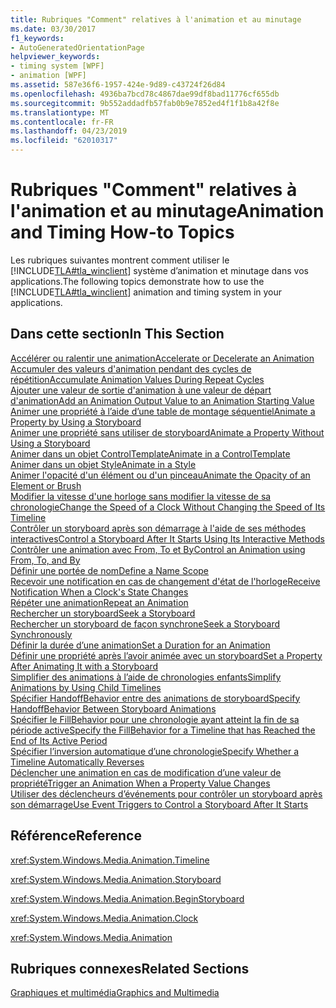 ```yaml
---
title: Rubriques "Comment" relatives à l'animation et au minutage
ms.date: 03/30/2017
f1_keywords:
- AutoGeneratedOrientationPage
helpviewer_keywords:
- timing system [WPF]
- animation [WPF]
ms.assetid: 587e36f6-1957-424e-9d89-c43724f26d84
ms.openlocfilehash: 4936ba7bcd78c4867dae99df8bad11776cf655db
ms.sourcegitcommit: 9b552addadfb57fab0b9e7852ed4f1f1b8a42f8e
ms.translationtype: MT
ms.contentlocale: fr-FR
ms.lasthandoff: 04/23/2019
ms.locfileid: "62010317"
---
```

# <a name="animation-and-timing-how-to-topics"></a><span data-ttu-id="e1864-102">Rubriques "Comment" relatives à l'animation et au minutage</span><span class="sxs-lookup"><span data-stu-id="e1864-102">Animation and Timing How-to Topics</span></span>
<span data-ttu-id="e1864-103">Les rubriques suivantes montrent comment utiliser le [!INCLUDE[TLA#tla_winclient](../../../../includes/tlasharptla-winclient-md.md)] système d’animation et minutage dans vos applications.</span><span class="sxs-lookup"><span data-stu-id="e1864-103">The following topics demonstrate how to use the [!INCLUDE[TLA#tla_winclient](../../../../includes/tlasharptla-winclient-md.md)] animation and timing system in your applications.</span></span>  
  
## <a name="in-this-section"></a><span data-ttu-id="e1864-104">Dans cette section</span><span class="sxs-lookup"><span data-stu-id="e1864-104">In This Section</span></span>  
 [<span data-ttu-id="e1864-105">Accélérer ou ralentir une animation</span><span class="sxs-lookup"><span data-stu-id="e1864-105">Accelerate or Decelerate an Animation</span></span>](how-to-accelerate-or-decelerate-an-animation.md)  
 [<span data-ttu-id="e1864-106">Accumuler des valeurs d'animation pendant des cycles de répétition</span><span class="sxs-lookup"><span data-stu-id="e1864-106">Accumulate Animation Values During Repeat Cycles</span></span>](how-to-accumulate-animation-values-during-repeat-cycles.md)  
 [<span data-ttu-id="e1864-107">Ajouter une valeur de sortie d'animation à une valeur de départ d'animation</span><span class="sxs-lookup"><span data-stu-id="e1864-107">Add an Animation Output Value to an Animation Starting Value</span></span>](how-to-add-an-animation-output-value-to-an-animation-starting-value.md)  
 [<span data-ttu-id="e1864-108">Animer une propriété à l’aide d’une table de montage séquentiel</span><span class="sxs-lookup"><span data-stu-id="e1864-108">Animate a Property by Using a Storyboard</span></span>](how-to-animate-a-property-by-using-a-storyboard.md)  
 [<span data-ttu-id="e1864-109">Animer une propriété sans utiliser de storyboard</span><span class="sxs-lookup"><span data-stu-id="e1864-109">Animate a Property Without Using a Storyboard</span></span>](how-to-animate-a-property-without-using-a-storyboard.md)  
 [<span data-ttu-id="e1864-110">Animer dans un objet ControlTemplate</span><span class="sxs-lookup"><span data-stu-id="e1864-110">Animate in a ControlTemplate</span></span>](how-to-animate-in-a-controltemplate.md)  
 [<span data-ttu-id="e1864-111">Animer dans un objet Style</span><span class="sxs-lookup"><span data-stu-id="e1864-111">Animate in a Style</span></span>](how-to-animate-in-a-style.md)  
 [<span data-ttu-id="e1864-112">Animer l'opacité d'un élément ou d'un pinceau</span><span class="sxs-lookup"><span data-stu-id="e1864-112">Animate the Opacity of an Element or Brush</span></span>](how-to-animate-the-opacity-of-an-element-or-brush.md)  
 [<span data-ttu-id="e1864-113">Modifier la vitesse d'une horloge sans modifier la vitesse de sa chronologie</span><span class="sxs-lookup"><span data-stu-id="e1864-113">Change the Speed of a Clock Without Changing the Speed of Its Timeline</span></span>](change-the-speed-of-a-clock.md)  
 [<span data-ttu-id="e1864-114">Contrôler un storyboard après son démarrage à l'aide de ses méthodes interactives</span><span class="sxs-lookup"><span data-stu-id="e1864-114">Control a Storyboard After It Starts Using Its Interactive Methods</span></span>](how-to-control-a-storyboard-after-it-starts.md)  
 [<span data-ttu-id="e1864-115">Contrôler une animation avec From, To et By</span><span class="sxs-lookup"><span data-stu-id="e1864-115">Control an Animation using From, To, and By</span></span>](how-to-control-an-animation-using-from-to-and-by.md)  
 [<span data-ttu-id="e1864-116">Définir une portée de nom</span><span class="sxs-lookup"><span data-stu-id="e1864-116">Define a Name Scope</span></span>](how-to-define-a-name-scope.md)  
 [<span data-ttu-id="e1864-117">Recevoir une notification en cas de changement d'état de l'horloge</span><span class="sxs-lookup"><span data-stu-id="e1864-117">Receive Notification When a Clock's State Changes</span></span>](how-to-receive-notification-when-clock-state-changes.md)  
 [<span data-ttu-id="e1864-118">Répéter une animation</span><span class="sxs-lookup"><span data-stu-id="e1864-118">Repeat an Animation</span></span>](how-to-repeat-an-animation.md)  
 [<span data-ttu-id="e1864-119">Rechercher un storyboard</span><span class="sxs-lookup"><span data-stu-id="e1864-119">Seek a Storyboard</span></span>](how-to-seek-a-storyboard.md)  
 [<span data-ttu-id="e1864-120">Rechercher un storyboard de façon synchrone</span><span class="sxs-lookup"><span data-stu-id="e1864-120">Seek a Storyboard Synchronously</span></span>](how-to-seek-a-storyboard-synchronously.md)  
 [<span data-ttu-id="e1864-121">Définir la durée d’une animation</span><span class="sxs-lookup"><span data-stu-id="e1864-121">Set a Duration for an Animation</span></span>](how-to-set-a-duration-for-an-animation.md)  
 [<span data-ttu-id="e1864-122">Définir une propriété après l’avoir animée avec un storyboard</span><span class="sxs-lookup"><span data-stu-id="e1864-122">Set a Property After Animating It with a Storyboard</span></span>](how-to-set-a-property-after-animating-it-with-a-storyboard.md)  
 [<span data-ttu-id="e1864-123">Simplifier des animations à l’aide de chronologies enfants</span><span class="sxs-lookup"><span data-stu-id="e1864-123">Simplify Animations by Using Child Timelines</span></span>](how-to-simplify-animations-by-using-child-timelines.md)  
 [<span data-ttu-id="e1864-124">Spécifier HandoffBehavior entre des animations de storyboard</span><span class="sxs-lookup"><span data-stu-id="e1864-124">Specify HandoffBehavior Between Storyboard Animations</span></span>](how-to-specify-handoffbehavior-between-storyboard-animations.md)  
 [<span data-ttu-id="e1864-125">Spécifier le FillBehavior pour une chronologie ayant atteint la fin de sa période active</span><span class="sxs-lookup"><span data-stu-id="e1864-125">Specify the FillBehavior for a Timeline that has Reached the End of Its Active Period</span></span>](specify-the-fillbehavior-for-a-timeline.md)  
 [<span data-ttu-id="e1864-126">Spécifier l’inversion automatique d’une chronologie</span><span class="sxs-lookup"><span data-stu-id="e1864-126">Specify Whether a Timeline Automatically Reverses</span></span>](how-to-specify-whether-a-timeline-automatically-reverses.md)  
 [<span data-ttu-id="e1864-127">Déclencher une animation en cas de modification d’une valeur de propriété</span><span class="sxs-lookup"><span data-stu-id="e1864-127">Trigger an Animation When a Property Value Changes</span></span>](how-to-trigger-an-animation-when-a-property-value-changes.md)  
 [<span data-ttu-id="e1864-128">Utiliser des déclencheurs d’événements pour contrôler un storyboard après son démarrage</span><span class="sxs-lookup"><span data-stu-id="e1864-128">Use Event Triggers to Control a Storyboard After It Starts</span></span>](how-to-use-event-triggers-to-control-a-storyboard-after-it-starts.md)  
  
## <a name="reference"></a><span data-ttu-id="e1864-129">Référence</span><span class="sxs-lookup"><span data-stu-id="e1864-129">Reference</span></span>  
 <xref:System.Windows.Media.Animation.Timeline>  
  
 <xref:System.Windows.Media.Animation.Storyboard>  
  
 <xref:System.Windows.Media.Animation.BeginStoryboard>  
  
 <xref:System.Windows.Media.Animation.Clock>  
  
 <xref:System.Windows.Media.Animation>  
  
## <a name="related-sections"></a><span data-ttu-id="e1864-130">Rubriques connexes</span><span class="sxs-lookup"><span data-stu-id="e1864-130">Related Sections</span></span>  
 [<span data-ttu-id="e1864-131">Graphiques et multimédia</span><span class="sxs-lookup"><span data-stu-id="e1864-131">Graphics and Multimedia</span></span>](index.md)
